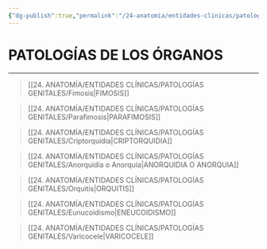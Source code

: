 ```yaml
---
{"dg-publish":true,"permalink":"/24-anatomia/entidades-clinicas/patologias-genitales/patologias-genitourinarias/","tags":["Anatomía","Teoría","Complemento"]}
---
```


# PATOLOGÍAS DE LOS ÓRGANOS 
---

>[[24. ANATOMÍA/ENTIDADES CLÍNICAS/PATOLOGÍAS GENITALES/Fimosis\|FIMOSIS]]

>[[24. ANATOMÍA/ENTIDADES CLÍNICAS/PATOLOGÍAS GENITALES/Parafimosis\|PARAFIMOSIS]]

>[[24. ANATOMÍA/ENTIDADES CLÍNICAS/PATOLOGÍAS GENITALES/Criptorquidia\|CRIPTORQUIDIA]]

>[[24. ANATOMÍA/ENTIDADES CLÍNICAS/PATOLOGÍAS GENITALES/Anorquidia o Anorquia\|ANORQUIDIA O ANORQUIA]]

>[[24. ANATOMÍA/ENTIDADES CLÍNICAS/PATOLOGÍAS GENITALES/Orquitis\|ORQUITIS]]

>[[24. ANATOMÍA/ENTIDADES CLÍNICAS/PATOLOGÍAS GENITALES/Eunucoidismo\|ENEUCOIDISMO]]

>[[24. ANATOMÍA/ENTIDADES CLÍNICAS/PATOLOGÍAS GENITALES/Varicocele\|VARICOCELE]]

